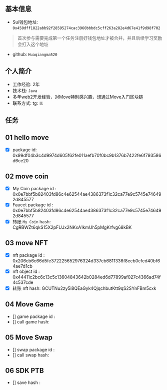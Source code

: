 ## 基本信息
- Sui钱包地址: `0x450dff1822abb92f28595274cac3960bbbdc5cff263a282e4d67e41f9d98f702`
> 首次参与需要完成第一个任务注册好钱包地址才被合并，并且后续学习奖励会打入这个地址
- github: `Huaqiangma520`

## 个人简介
- 工作经验: 2年
- 技术栈: `Java`
- 多年web2开发经验，对Move特别感兴趣，想通过Move入门区块链
- 联系方式: tg: `无` 

## 任务

##   01 hello move  
- [x] package id: 0x99df04b3c4d9974d605f62fe011aefb70f0bc9b1376b7422fe6f793586d6ce20

##   02 move coin
- [x] My Coin package id : 0x0e7bbf5b82403fd86c4e62544ae4386373f1c32ca77e9c5745e746492d845577
- [x] Faucet package id : 0x0e7bbf5b82403fd86c4e62544ae4386373f1c32ca77e9c5745e746492d845577
- [x] 转账 `My Coin` hash: CgRBWZt6qkS15X2pFUJx2NKxA1kmUh5pMgKrfvg68kBK

##   03 move NFT
- [x] nft package id : 0x206cb6c66d5fe372225652976324d337cb6811336f8ecb0cfed40bf64ae7d1cb
- [x] nft object id : 0x44411c2bc6c13c5c13604843642b0284ed6d77899af027c4366ad74f4c537cde 
- [x] 转账 nft hash: GCUTNu2zy5i8QEaGyk4QjqchbutKtt9qS2SYnFBm5cxk

##   04 Move Game
- [] game package id :
- [] call game hash:

##   05 Move Swap
- [] swap package id :
- [] call swap hash:

##   06 SDK PTB
- [] save hash :
